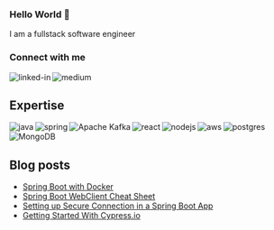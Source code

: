 ### Hello World 👋
I am a fullstack software engineer 

### Connect with me
[<img align="left" alt="linked-in" src="https://img.shields.io/badge/linkedin-%230077B5.svg?&style=for-the-badge&logo=linkedin&logoColor=white" />](https://www.linkedin.com/in/stanislavvain)

[<img align="left" alt="medium" src="https://img.shields.io/badge/medium-%2312100E.svg?&style=for-the-badge&logo=medium&logoColor=white" />](https://stanislav-vain.medium.com/)

<br>

## Expertise

<img align="left" alt="java" src="https://img.shields.io/badge/java%20-red.svg?&style=for-the-badge&logo=java&logoColor=white" />

<img align="left" alt="spring" src="https://img.shields.io/badge/spring%20boot-%236DB33F.svg?&style=for-the-badge&logo=springboot&logoColor=white" />

<img align="left" alt="Apache Kafka" src="https://img.shields.io/badge/Apache%20Kafka?&style=for-the-badge&logo=Kafka&logoColor=white" />

<img align="left" alt="react" src="https://img.shields.io/badge/react%20-%2320232a.svg?&style=for-the-badge&logo=react&logoColor=%2361DAFB" />

<img align="left" alt="nodejs" src="https://img.shields.io/badge/node.js%20-%2343853D.svg?&style=for-the-badge&logo=node.js&logoColor=white" />

<img align="left" alt="aws" src="https://img.shields.io/badge/Amazon%20AWS-%23232F3E?logo=amazon-aws&logoColor=white&style=for-the-badge" />

<img align="left" alt="postgres" src="https://img.shields.io/badge/postgres-%23316192.svg?&style=for-the-badge&logo=postgresql&logoColor=white" />

<img align="left" alt="MongoDB" src="https://img.shields.io/badge/MongoDB-%2343853D.svg?&style=for-the-badge&logo=MongoDB&logoColor=green" />


<br>
<br>

## Blog posts
<!-- BLOG-POST-LIST:START -->
- [Spring Boot with Docker](https://medium.com/swlh/spring-boot-with-docker-2467db187fa2?source=rss-b05be2bd98a4------2)
- [Spring Boot WebClient Cheat Sheet](https://medium.com/swlh/spring-boot-webclient-cheat-sheet-5be26cfa3e?source=rss-b05be2bd98a4------2)
- [Setting up Secure Connection in a Spring Boot App](https://medium.com/swlh/setting-up-secure-connection-in-a-spring-boot-app-f884c9b28bfb?source=rss-b05be2bd98a4------2)
- [Getting Started With Cypress.io](https://medium.com/swlh/getting-started-with-cypress-io-e2c7068663ac?source=rss-b05be2bd98a4------2)
<!-- BLOG-POST-LIST:END -->

<!--
**stanislaw-wein/stanislaw-wein** is a ✨ _special_ ✨ repository because its `README.md` (this file) appears on your GitHub profile.

Here are some ideas to get you started:

- 🔭 I’m currently working on ...
- 🌱 I’m currently learning ...
- 👯 I’m looking to collaborate on ...
- 🤔 I’m looking for help with ...
- 💬 Ask me about ...
- 📫 How to reach me: ...
- 😄 Pronouns: ...
- ⚡ Fun fact: ...
-->
